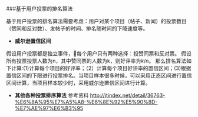 
###基于用户投票的排名算法

基于用户投票的排名算法需要考虑：用户对某个项目（帖子、新闻）的投票数目（赞同和反对数）、发帖子的时间、排名随时间的下降速度等。
- **威尔逊置信区间**

假设用户投票都是独立事件，每个用户只有两种选择：投赞同票和反对票。
假设所有投票投票人数为n，其中赞同票的人数为k，则好评率为$k/n$。
那么排名算法如下计算:(1)计算每个项目的好评率；（2）计算每个项目好评率的置信区间；(3)根据置信区间的下限进行投票排名。当项目样本很多时候，可以采用正态区间进行置信区间计算，当项目样本较少时，采用威尔逊置信区间进行计算。

- **其他各种投票排序算法**
参考资料
http://itindex.net/detail/36763-%E6%8A%95%E7%A5%A8-%E6%8E%92%E5%90%8D-%E7%AE%97%E6%B3%95
